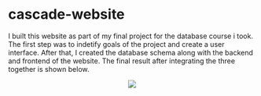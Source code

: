 # cascade-website

I built this website as part of my final project for the database course i took. The first step was to indetify goals of the project and create a user interface. After that, I created the database schema along with the backend and frontend of the website. The final result after integrating the three together is shown below.
<p align="center"><img src="https://github.com/ahmed-dys99/cascade-website/blob/main/demo.gif"/></p>
